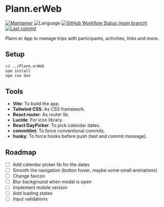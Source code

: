 # Plann.erWeb

[![Maintainer](https://img.shields.io/badge/maintainer-%40heldercostaa-blue?logo=superuser&logoColor=white)](https://github.com/heldercostaa)
![Language](https://img.shields.io/badge/language-typescript-yellow?logo=ts-node&logoColor=white)
[![GitHub Workflow Status (main branch)](https://img.shields.io/github/actions/workflow/status/heldercostaa/Plann.erWeb/main.yml?branch=main&logo=dependabot&logoColor=white)](https://github.com/heldercostaa/Plann.erWeb)
[![Last commit](https://img.shields.io/github/last-commit/heldercostaa/Plann.erWeb.svg?logo=github&logoColor=white)](https://github.com/heldercostaa/Plann.erWeb/commits/main)

Plann.er App to manage trips with participants, activities, links and more.

## Setup

```bash
cd ../Plann.erWeb
npm install
npm run dev
```

## Tools

- **Vite**: To build the app.
- **Tailwind CSS**: As CSS framework.
- **React router**: As router lib.
- **Lucide**: For icon library.
- **React DayPicker**: To pick calendar dates.
- **commitlint**: To force conventional commits.
- **husky**: To force hooks before push (test and commit message).

## Roadmap

- [ ] Add calendar picker lib for the dates
- [ ] Smooth the navigation (button hover, maybe some small animations)
- [ ] Change favcon
- [ ] Blur background when modal is open
- [ ] Implement mobile version
- [ ] Add loading states
- [ ] Input validations
